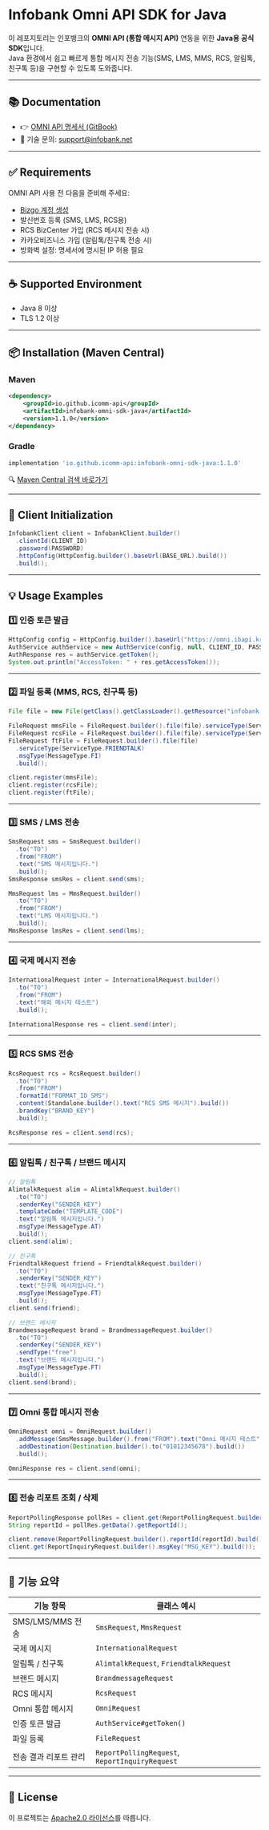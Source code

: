 # Infobank Omni API SDK for Java

이 레포지토리는 인포뱅크의 **OMNI API (통합 메시지 API)** 연동을 위한 **Java용 공식 SDK**입니다.  
Java 환경에서 쉽고 빠르게 통합 메시지 전송 기능(SMS, LMS, MMS, RCS, 알림톡, 친구톡 등)을 구현할 수 있도록 도와줍니다.

---

## 📚 Documentation

- 👉 [OMNI API 명세서 (GitBook)](https://infobank-guide.gitbook.io/omni_api)
- 📧 기술 문의: [support@infobank.net](mailto:support@infobank.net)

---

## ✅ Requirements

OMNI API 사용 전 다음을 준비해 주세요:

- [Bizgo 계정 생성](https://bizgo.io)
- 발신번호 등록 (SMS, LMS, RCS용)
- RCS BizCenter 가입 (RCS 메시지 전송 시)
- 카카오비즈니스 가입 (알림톡/친구톡 전송 시)
- 방화벽 설정: 명세서에 명시된 IP 허용 필요

---

## ☕ Supported Environment

- Java 8 이상
- TLS 1.2 이상

---

## 📦 Installation (Maven Central)

### Maven

```xml
<dependency>
    <groupId>io.github.icomm-api</groupId>
    <artifactId>infobank-omni-sdk-java</artifactId>
    <version>1.1.0</version>
</dependency>
```

### Gradle

```groovy
implementation 'io.github.icomm-api:infobank-omni-sdk-java:1.1.0'
```

🔍 [Maven Central 검색 바로가기](https://central.sonatype.com/artifact/io.github.icomm-api/infobank-omni-sdk-java)

---

## 🚀 Client Initialization

```java
InfobankClient client = InfobankClient.builder()
  .clientId(CLIENT_ID)
  .password(PASSWORD)
  .httpConfig(HttpConfig.builder().baseUrl(BASE_URL).build())
  .build();
```

---

## 💡 Usage Examples

### 1️⃣ 인증 토큰 발급

```java
HttpConfig config = HttpConfig.builder().baseUrl("https://omni.ibapi.kr").build();
AuthService authService = new AuthService(config, null, CLIENT_ID, PASSWORD);
AuthResponse res = authService.getToken();
System.out.println("AccessToken: " + res.getAccessToken());
```

---

### 2️⃣ 파일 등록 (MMS, RCS, 친구톡 등)

```java
File file = new File(getClass().getClassLoader().getResource("infobank.jpg").getFile());

FileRequest mmsFile = FileRequest.builder().file(file).serviceType(ServiceType.MMS).build();
FileRequest rcsFile = FileRequest.builder().file(file).serviceType(ServiceType.RCS).build();
FileRequest ftFile = FileRequest.builder().file(file)
  .serviceType(ServiceType.FRIENDTALK)
  .msgType(MessageType.FI)
  .build();

client.register(mmsFile);
client.register(rcsFile);
client.register(ftFile);
```

---

### 3️⃣ SMS / LMS 전송

```java
SmsRequest sms = SmsRequest.builder()
  .to("TO")
  .from("FROM")
  .text("SMS 메시지입니다.")
  .build();
SmsResponse smsRes = client.send(sms);

MmsRequest lms = MmsRequest.builder()
  .to("TO")
  .from("FROM")
  .text("LMS 메시지입니다.")
  .build();
MmsResponse lmsRes = client.send(lms);
```

---

### 4️⃣ 국제 메시지 전송

```java
InternationalRequest inter = InternationalRequest.builder()
  .to("TO")
  .from("FROM")
  .text("해외 메시지 테스트")
  .build();

InternationalResponse res = client.send(inter);
```

---

### 5️⃣ RCS SMS 전송

```java
RcsRequest rcs = RcsRequest.builder()
  .to("TO")
  .from("FROM")
  .formatId("FORMAT_ID_SMS")
  .content(Standalone.builder().text("RCS SMS 메시지").build())
  .brandKey("BRAND_KEY")
  .build();

RcsResponse res = client.send(rcs);
```

---

### 6️⃣ 알림톡 / 친구톡 / 브랜드 메시지

```java
// 알림톡
AlimtalkRequest alim = AlimtalkRequest.builder()
  .to("TO")
  .senderKey("SENDER_KEY")
  .templateCode("TEMPLATE_CODE")
  .text("알림톡 메시지입니다.")
  .msgType(MessageType.AT)
  .build();
client.send(alim);

// 친구톡
FriendtalkRequest friend = FriendtalkRequest.builder()
  .to("TO")
  .senderKey("SENDER_KEY")
  .text("친구톡 메시지입니다.")
  .msgType(MessageType.FT)
  .build();
client.send(friend);

// 브랜드 메시지
BrandmessageRequest brand = BrandmessageRequest.builder()
  .to("TO")
  .senderKey("SENDER_KEY")
  .sendType("free")
  .text("브랜드 메시지입니다.")
  .msgType(MessageType.FT)
  .build();
client.send(brand);
```

---

### 7️⃣ Omni 통합 메시지 전송

```java
OmniRequest omni = OmniRequest.builder()
  .addMessage(SmsMessage.builder().from("FROM").text("Omni 메시지 테스트").build())
  .addDestination(Destination.builder().to("01012345678").build())
  .build();

OmniResponse res = client.send(omni);
```

---

### 8️⃣ 전송 리포트 조회 / 삭제

```java
ReportPollingResponse pollRes = client.get(ReportPollingRequest.builder().build());
String reportId = pollRes.getData().getReportId();

client.remove(ReportPollingRequest.builder().reportId(reportId).build());
client.get(ReportInquiryRequest.builder().msgKey("MSG_KEY").build());
```

---

## 🧩 기능 요약

| 기능 항목               | 클래스 예시                        |
|------------------------|------------------------------------|
| SMS/LMS/MMS 전송       | `SmsRequest`, `MmsRequest`         |
| 국제 메시지            | `InternationalRequest`             |
| 알림톡 / 친구톡        | `AlimtalkRequest`, `FriendtalkRequest` |
| 브랜드 메시지          | `BrandmessageRequest`              |
| RCS 메시지             | `RcsRequest`                       |
| Omni 통합 메시지       | `OmniRequest`                      |
| 인증 토큰 발급         | `AuthService#getToken()`           |
| 파일 등록              | `FileRequest`                      |
| 전송 결과 리포트 관리  | `ReportPollingRequest`, `ReportInquiryRequest` |

---

## 📝 License

이 프로젝트는 [Apache2.0 라이선스](LICENSE.txt)를 따릅니다.
